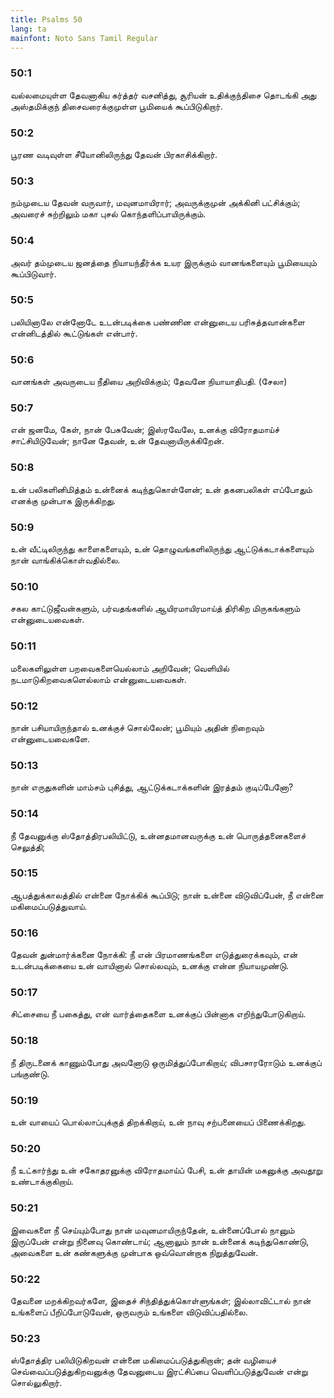 ```yaml
---
title: Psalms 50
lang: ta
mainfont: Noto Sans Tamil Regular
---
```


###  50:1

வல்லமையுள்ள தேவனாகிய கர்த்தர் வசனித்து, சூரியன் உதிக்குந்திசை தொடங்கி அது அஸ்தமிக்குந் திசைவரைக்குமுள்ள பூமியைக் கூப்பிடுகிறார்.

###  50:2

பூரண வடிவுள்ள சீயோனிலிருந்து தேவன் பிரகாசிக்கிறார்.

###  50:3

நம்முடைய தேவன் வருவார், மவுனமாயிரார்; அவருக்குமுன் அக்கினி பட்சிக்கும்; அவரைச் சுற்றிலும் மகா புசல் கொந்தளிப்பாயிருக்கும்.

###  50:4

அவர் தம்முடைய ஜனத்தை நியாயந்தீர்க்க உயர இருக்கும் வானங்களையும் பூமியையும் கூப்பிடுவார்.

###  50:5

பலியினாலே என்னோடே உடன்படிக்கை பண்ணின என்னுடைய பரிசுத்தவான்களை என்னிடத்தில் கூட்டுங்கள் என்பார்.

###  50:6

வானங்கள் அவருடைய நீதியை அறிவிக்கும்; தேவனே நியாயாதிபதி. (சேலா)

###  50:7

என் ஜனமே, கேள், நான் பேசுவேன்; இஸ்ரவேலே, உனக்கு விரோதமாய்ச் சாட்சியிடுவேன்; நானே தேவன், உன் தேவனாயிருக்கிறேன்.

###  50:8

உன் பலிகளினிமித்தம் உன்னைக் கடிந்துகொள்ளேன்; உன் தகனபலிகள் எப்போதும் எனக்கு முன்பாக இருக்கிறது.

###  50:9

உன் வீட்டிலிருந்து காளைகளையும், உன் தொழுவங்களிலிருந்து ஆட்டுக்கடாக்களையும் நான் வாங்கிக்கொள்வதில்லை.

###  50:10

சகல காட்டுஜீவன்களும், பர்வதங்களில் ஆயிரமாயிரமாய்த் திரிகிற மிருகங்களும் என்னுடையவைகள்.

###  50:11

மலைகளிலுள்ள பறவைகளையெல்லாம் அறிவேன்; வெளியில் நடமாடுகிறவைகளெல்லாம் என்னுடையவைகள்.

###  50:12

நான் பசியாயிருந்தால் உனக்குச் சொல்லேன்; பூமியும் அதின் நிறைவும் என்னுடையவைகளே.

###  50:13

நான் எருதுகளின் மாம்சம் புசித்து, ஆட்டுக்கடாக்களின் இரத்தம் குடிப்பேனோ?

###  50:14

நீ தேவனுக்கு ஸ்தோத்திரபலியிட்டு, உன்னதமானவருக்கு உன் பொருத்தனைகளைச் செலுத்தி;

###  50:15

ஆபத்துக்காலத்தில் என்னை நோக்கிக் கூப்பிடு; நான் உன்னை விடுவிப்பேன், நீ என்னை மகிமைப்படுத்துவாய்.

###  50:16

தேவன் துன்மார்க்கனை நோக்கி: நீ என் பிரமாணங்களை எடுத்துரைக்கவும், என் உடன்படிக்கையை உன் வாயினால் சொல்லவும், உனக்கு என்ன நியாயமுண்டு.

###  50:17

சிட்சையை நீ பகைத்து, என் வார்த்தைகளை உனக்குப் பின்னாக எறிந்துபோடுகிறாய்.

###  50:18

நீ திருடனைக் காணும்போது அவனோடு ஒருமித்துப்போகிறாய்; விபசாரரோடும் உனக்குப் பங்குண்டு.

###  50:19

உன் வாயைப் பொல்லாப்புக்குத் திறக்கிறாய், உன் நாவு சற்பனையைப் பிணைக்கிறது.

###  50:20

நீ உட்கார்ந்து உன் சகோதரனுக்கு விரோதமாய்ப் பேசி, உன் தாயின் மகனுக்கு அவதூறு உண்டாக்குகிறாய்.

###  50:21

இவைகளை நீ செய்யும்போது நான் மவுனமாயிருந்தேன், உன்னைப்போல் நானும் இருப்பேன் என்று நினைவு கொண்டாய்; ஆனாலும் நான் உன்னைக் கடிந்துகொண்டு, அவைகளை உன் கண்களுக்கு முன்பாக ஒவ்வொன்றாக நிறுத்துவேன்.

###  50:22

தேவனை மறக்கிறவர்களே, இதைச் சிந்தித்துக்கொள்ளுங்கள்; இல்லாவிட்டால் நான் உங்களைப் பீறிப்போடுவேன், ஒருவரும் உங்களை விடுவிப்பதில்லை.

###  50:23

ஸ்தோத்திர பலியிடுகிறவன் என்னை மகிமைப்படுத்துகிறான்; தன் வழியைச் செவ்வைப்படுத்துகிறவனுக்கு தேவனுடைய இரட்சிப்பை வெளிப்படுத்துவேன் என்று சொல்லுகிறார்.

